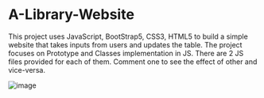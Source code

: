 # A-Library-Website
This project uses JavaScript, BootStrap5, CSS3, HTML5 to build a simple website that takes inputs from users and updates the table. The project focuses on Prototype and Classes implementation in JS. There are 2 JS files provided for each of them. Comment one to see the effect of other and vice-versa.

![image](https://user-images.githubusercontent.com/108493146/179619587-deb4a4a9-8234-4628-adc1-9c79d4b347f8.png)

